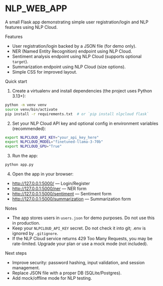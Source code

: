 # NLP_WEB_APP

A small Flask app demonstrating simple user registration/login and NLP features using NLP Cloud.

Features
- User registration/login backed by a JSON file (for demo only).
- NER (Named Entity Recognition) endpoint using NLP Cloud.
- Sentiment analysis endpoint using NLP Cloud (supports optional `target`).
- Summarization endpoint using NLP Cloud (size options).
- Simple CSS for improved layout.

Quick start
1. Create a virtualenv and install dependencies (the project uses Python 3.13+):

```bash
python -m venv venv
source venv/bin/activate
pip install -r requirements.txt  # or `pip install nlpcloud flask`
```

2. Set your NLP Cloud API key and optional config in environment variables (recommended):

```bash
export NLPCLOUD_API_KEY="your_api_key_here"
export NLPCLOUD_MODEL="finetuned-llama-3-70b"
export NLPCLOUD_GPU="True"
```

3. Run the app:

```bash
python app.py
```

4. Open the app in your browser:
- http://127.0.0.1:5000/ — Login/Register
- http://127.0.0.1:5000/ner — NER form
- http://127.0.0.1:5000/sentiment — Sentiment form
- http://127.0.0.1:5000/summarization — Summarization form

Notes
- The app stores users in `users.json` for demo purposes. Do not use this in production.
- Keep your `NLPCLOUD_API_KEY` secret. Do not check it into git; .env is ignored by `.gitignore`.
- If the NLP Cloud service returns 429 Too Many Requests, you may be rate-limited. Upgrade your plan or use a mock mode (not included).

Next steps
- Improve security: password hashing, input validation, and session management.
- Replace JSON file with a proper DB (SQLite/Postgres).
- Add mock/offline mode for NLP testing.

